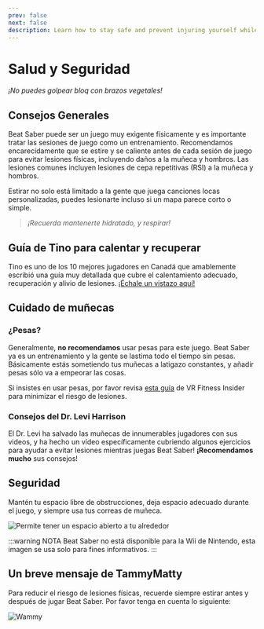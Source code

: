 ```yaml
---
prev: false
next: false
description: Learn how to stay safe and prevent injuring yourself while playing Beat Saber!
---
```


# Salud y Seguridad

_¡No puedes golpear bloq con brazos vegetales!_

## Consejos Generales

Beat Saber puede ser un juego muy exigente físicamente y es importante tratar las sesiones de juego como un entrenamiento. Recomendamos encarecidamente que se estire y se caliente antes de cada sesión de juego para evitar lesiones físicas, incluyendo daños a la muñeca y hombros. Las lesiones comunes incluyen lesiones de cepa repetitivas (RSI) a la muñeca y hombros.

Estirar no solo está limitado a la gente que juega canciones locas personalizadas, puedes lesionarte incluso si un mapa parece corto o simple.

> _¡Recuerda mantenerte hidratado, y respirar!_

## Guía de Tino para calentar y recuperar

Tino es uno de los 10 mejores jugadores en Canadá que amablemente escribió una guía muy detallada que cubre el calentamiento adecuado, recuperación y alivio de lesiones. [¡Échale un vistazo aquí!](https://docs.google.com/document/d/122rd-eU0mkwQ6fXUwSmo1_XAh73Jyqd1u6ncrUjtkD0/)

## Cuidado de muñecas

### ¿Pesas?

Generalmente, **no recomendamos** usar pesas para este juego. Beat Saber ya es un entrenamiento y la gente se lastima todo el tiempo sin pesas. Básicamente estás sometiendo tus muñecas a latigazo constantes, y añadir pesas sólo va a empeorar las cosas.

Si insistes en usar pesas, por favor revisa [esta guía](https://www.vrfitnessinsider.com/beat-saber-weighted-gear/) de VR Fitness Insider para minimizar el riesgo de lesiones.

### Consejos del Dr. Levi Harrison

El Dr. Levi ha salvado las muñecas de innumerables jugadores con sus videos, y ha hecho un vídeo específicamente cubriendo algunos ejercicios para ayudar a evitar lesiones mientras juegas Beat Saber! **¡Recomendamos mucho** sus consejos!

<YouTube url='https://www.youtube.com/watch?v=IoL1NOKUmoU' />

## Seguridad

Mantén tu espacio libre de obstrucciones, deja espacio adecuado durante el juego, y siempre usa tus correas de muñeca.

![Permite tener un espacio abierto a tu alrededor](/.assets/images/health-and-safety/allow-adequate-room-around-you.png "Permite tener un espacio abierto a tu alrededor")

:::warning NOTA
Beat Saber no está disponible para la Wii de Nintendo, esta imagen se usa solo para fines informativos.
:::

## Un breve mensaje de TammyMatty

Para reducir el riesgo de lesiones físicas, recuerde siempre estirar antes y después de jugar Beat Saber. Por favor tenga en cuenta lo siguiente:

![Wammy](/.assets/images/health-and-safety/wammy.gif "Wammy")
